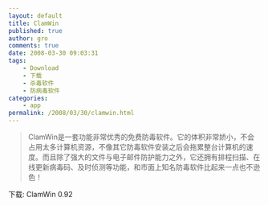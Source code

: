 ```yaml
---
layout: default
title: ClamWin
published: true
author: gro
comments: true
date: 2008-03-30 09:03:31
tags:
    - Download
    - 下载
    - 杀毒软件
    - 防病毒软件
categories:
    - app
permalink: /2008/03/30/clamwin.html
---
```

> ClamWin是一套功能非常优秀的免费防毒软件。它的体积非常娇小，不会占用太多计算机资源，不像其它防毒软件安装之后会拖累整台计算机的速度。而且除了强大的文件与电子邮件防护能力之外，它还拥有排程扫描、在线更新病毒码、及时侦测等功能，和市面上知名防毒软件比起来一点也不逊色！

下载: ClamWin 0.92